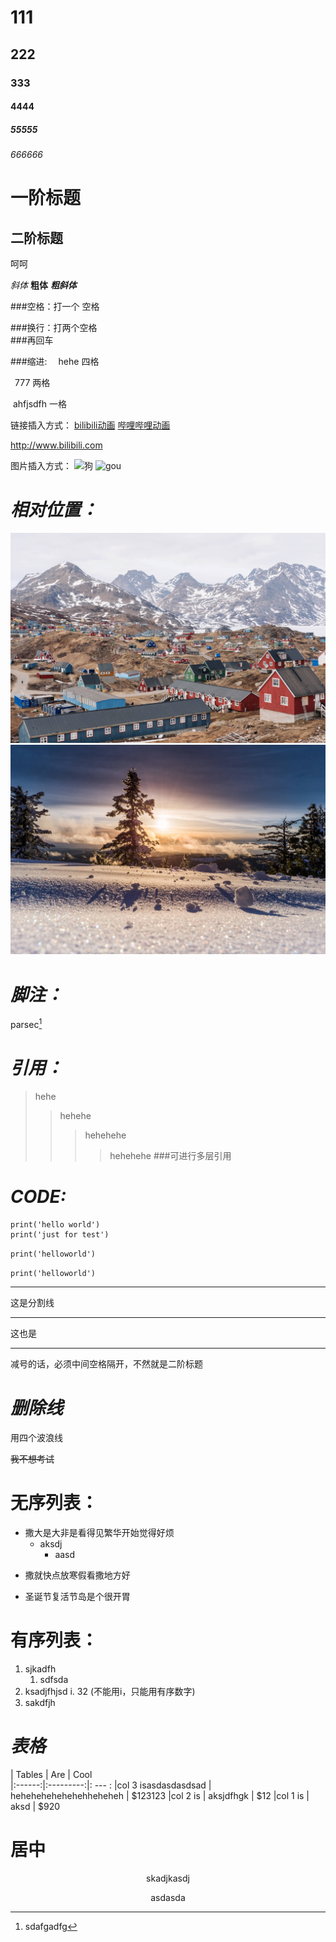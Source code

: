 # 111
## 222
### 333
#### 4444
##### 55555
###### 666666

一阶标题
==========
二阶标题
---------
呵呵

*斜体*
**粗体** 
***粗斜体***

###空格：打一个 空格 


###换行：打两个空格  
###再回车

###缩进:
&emsp;hehe 四格

&ensp;777  两格

&nbsp;ahfjsdfh  一格

链接插入方式：
[bilibili动画](http://www.bilibili.com "sb")
[哔哩哔哩动画][wangzhi1]

<http://www.bilibili.com>

图片插入方式：
![狗](https://gimg2.baidu.com/image_search/src=http%3A%2F%2F5b0988e595225.cdn.sohucs.com%2Fimages%2F20181116%2Febdbd53f54d7483ebfb19e231094ddb0.jpeg&refer=http%3A%2F%2F5b0988e595225.cdn.sohucs.com&app=2002&size=f9999,10000&q=a80&n=0&g=0n&fmt=jpeg?sec=1612741818&t=d89f1820470c6f6a02f4afd1606ddb5d
 'gou')
![gou][wangzhi2]

[wangzhi1]: http://www.bilibili.com "sb"
[wangzhi2]: https://gimg2.baidu.com/image_search/src=http%3A%2F%2F5b0988e595225.cdn.sohucs.com%2Fimages%2F20181116%2Febdbd53f54d7483ebfb19e231094ddb0.jpeg&refer=http%3A%2F%2F5b0988e595225.cdn.sohucs.com&app=2002&size=f9999,10000&q=a80&n=0&g=0n&fmt=jpeg?sec=1612741818&t=d89f1820470c6f6a02f4afd1606ddb5d
 "This is a dog."

*相对位置：*
=
![小镇](town.jpg " 小镇 ")
![雪地](pap.er/duo-xV0TU7s.jpg 'a')

*脚注：*
=
parsec[^er]

[^er]:sdafgadfg

*引用：*
=
>hehe
>>hehehe
>>>hehehehe
>>>>hehehehe
###可进行多层引用

***CODE:***
=

	print('hello world')		
	print('just for test')

`print('helloworld')`

```print('helloworld')```

* * * 
这是分割线
_ _ _
这也是
- - - 
减号的话，必须中间空格隔开，不然就是二阶标题

***删除线***
=
用四个波浪线

~~我不想考试~~

无序列表：
=
* 撒大是大非是看得见繁华开始觉得好烦
	* aksdj
  		* aasd
+ 撒就快点放寒假看撒地方好
- 圣诞节复活节岛是个很开胃
 
有序列表：
=
1. sjkadfh
   1. sdfsda
2. ksadjfhjsd 
   i. 32 (不能用i，只能用有序数字)
3. sakdfjh

*表格*
=
| Tables | Are | Cool  
|:------:|:---------:|: --- :
|col 3 isasdasdasdsad | hehehehehehehehheheheh | $123123
|col 2 is | aksjdfhgk | $12
|col 1 is | aksd | $920



居中
=
<center>
skadjkasdj

asdasda

</center>
